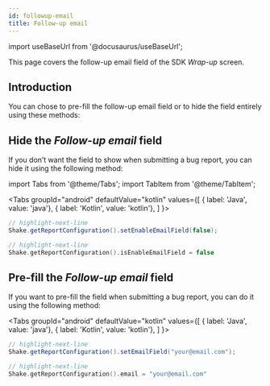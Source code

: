 ```yaml
---
id: followup-email
title: Follow-up email
---
```

import useBaseUrl from '@docusaurus/useBaseUrl';

This page covers the follow-up email field of the SDK *Wrap-up* screen. 

## Introduction
You can chose to pre-fill the follow-up email field or to hide the field entirely using these methods: 

## Hide the *Follow-up email* field
If you don’t want the field to show when submitting a bug report, you can hide it using the following method:

import Tabs from '@theme/Tabs';
import TabItem from '@theme/TabItem';

<Tabs
  groupId="android"
  defaultValue="kotlin"
  values={[
    { label: 'Java', value: 'java'},
    { label: 'Kotlin', value: 'kotlin'},
  ]
}>

<TabItem value="java">

```java title="App.java"
// highlight-next-line
Shake.getReportConfiguration().setEnableEmailField(false);
```

</TabItem>

<TabItem value="kotlin">

```kotlin title="App.kt"
// highlight-next-line
Shake.getReportConfiguration().isEnableEmailField = false
```

</TabItem>
</Tabs>

## Pre-fill the *Follow-up email* field
If you want to pre-fill the field when submitting a bug report, you can do it using the following method:

<Tabs
  groupId="android"
  defaultValue="kotlin"
  values={[
    { label: 'Java', value: 'java'},
    { label: 'Kotlin', value: 'kotlin'},
  ]
}>

<TabItem value="java">

```java title="App.java"
// highlight-next-line
Shake.getReportConfiguration().setEmailField("your@email.com");
```

</TabItem>

<TabItem value="kotlin">

```kotlin title="App.kt"
// highlight-next-line
Shake.getReportConfiguration().email = "your@email.com"
```

</TabItem>
</Tabs>